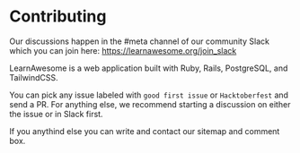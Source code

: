# Contributing

Our discussions happen in the #meta channel of our community Slack which you can join here: https://learnawesome.org/join_slack

LearnAwesome is a web application built with Ruby, Rails, PostgreSQL, and TailwindCSS.

You can pick any issue labeled with `good first issue` or `Hacktoberfest` and send a PR. For anything else, we recommend starting a discussion on either the issue or in Slack first.

If you anythind else you can write and contact our sitemap and comment box.
